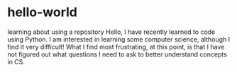 # hello-world
learning about using a repository
Hello, I have recently learned to code using Python. 
I am interested in learning some computer science, although I find it very difficult!
What I find most frustrating, at this point, is that I have not figured out what questions I need to ask to better understand concepts in CS. 
